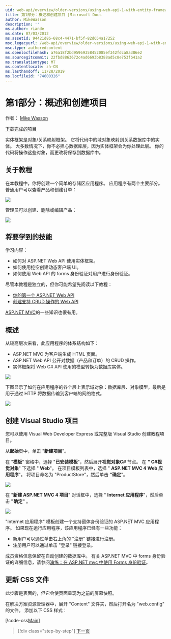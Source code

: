```yaml
---
uid: web-api/overview/older-versions/using-web-api-1-with-entity-framework-5/using-web-api-with-entity-framework-part-1
title: 第1部分：概述和创建项目 |Microsoft Docs
author: MikeWasson
description: ''
ms.author: riande
ms.date: 07/03/2012
ms.assetid: 94421d86-68c4-4471-bf5f-82d654a17252
msc.legacyurl: /web-api/overview/older-versions/using-web-api-1-with-entity-framework-5/using-web-api-with-entity-framework-part-1
msc.type: authoredcontent
ms.openlocfilehash: a76a18f2bd95969358452085ef342fdca8a386e2
ms.sourcegitcommit: 22fbd8863672c4ad6693b8388ad5c8e753fb41a2
ms.translationtype: MT
ms.contentlocale: zh-CN
ms.lasthandoff: 11/28/2019
ms.locfileid: "74600326"
---
```

# <a name="part-1-overview-and-creating-the-project"></a>第1部分：概述和创建项目

作者： [Mike Wasson](https://github.com/MikeWasson)

[下载完成的项目](https://code.msdn.microsoft.com/ASP-NET-Web-API-with-afa30545)

实体框架是对象/关系映射框架。 它将代码中的域对象映射到关系数据库中的实体。 大多数情况下，你不必担心数据库层，因为实体框架会为你处理此层。 你的代码将操作这些对象，而更改将保存到数据库中。

## <a name="about-the-tutorial"></a>关于教程

在本教程中，你将创建一个简单的存储区应用程序。 应用程序有两个主要部分。 普通用户可以查看产品和创建订单：

![](using-web-api-with-entity-framework-part-1/_static/image1.png)

管理员可以创建、删除或编辑产品：

![](using-web-api-with-entity-framework-part-1/_static/image2.png)

## <a name="skills-youll-learn"></a>将要学到的技能

学习内容：

- 如何对 ASP.NET Web API 使用实体框架。
- 如何使用挖空创建动态客户端 UI。
- 如何使用 Web API 的 forms 身份验证对用户进行身份验证。

尽管本教程是独立的，但你可能希望先阅读以下教程：

- [你的第一个 ASP.NET Web API](../../getting-started-with-aspnet-web-api/tutorial-your-first-web-api.md)
- [创建支持 CRUD 操作的 Web API](../creating-a-web-api-that-supports-crud-operations.md)

[ASP.NET MVC](../../../../mvc/index.md)的一些知识也很有用。

## <a name="overview"></a>概述

从较高层次来看，此应用程序的体系结构如下：

- ASP.NET MVC 为客户端生成 HTML 页面。
- ASP.NET Web API 公开对数据（产品和订单）的 CRUD 操作。
- 实体框架将 Web C# API 使用的模型转换为数据库实体。

![](using-web-api-with-entity-framework-part-1/_static/image3.png)

下图显示了如何在应用程序的各个层上表示域对象：数据库层、对象模型，最后是用于通过 HTTP 将数据传输到客户端的网络格式。

![](using-web-api-with-entity-framework-part-1/_static/image4.png)

## <a name="create-the-visual-studio-project"></a>创建 Visual Studio 项目

您可以使用 Visual Web Developer Express 或完整版 Visual Studio 创建教程项目。

从**起始**页中，单击 "**新建项目**"。

在 "**模板**" 窗格中，选择 "**已安装模板**"，然后展开**视觉对象C#** 节点。 在 **" C#视觉对象**" 下选择 " **Web**"。 在项目模板列表中，选择 " **ASP.NET MVC 4 Web 应用程序**"。 将项目命名为 "ProductStore"，然后单击 **"确定**"。

![](using-web-api-with-entity-framework-part-1/_static/image5.png)

在 "**新建 ASP.NET MVC 4 项目**" 对话框中，选择 " **Internet 应用程序**"，然后单击 **"确定"** 。

![](using-web-api-with-entity-framework-part-1/_static/image6.png)

"Internet 应用程序" 模板创建一个支持窗体身份验证的 ASP.NET MVC 应用程序。 如果现在运行应用程序，该应用程序已经有一些功能：

- 新用户可以通过单击右上角的 "注册" 链接进行注册。
- 注册用户可以通过单击 "登录" 链接登录。

成员资格信息保留在自动创建的数据库中。 有关 ASP.NET MVC 中 forms 身份验证的详细信息，请参阅[演练：在 ASP.NET mvc 中使用 Forms 身份验证](https://msdn.microsoft.com/library/ff398049(VS.98).aspx)。

## <a name="update-the-css-file"></a>更新 CSS 文件

此步骤是表面的，但它会使页面呈现为之前的屏幕快照。

在解决方案资源管理器中，展开 "Content" 文件夹，然后打开名为 "web.config" 的文件。 添加以下 CSS 样式：

[!code-css[Main](using-web-api-with-entity-framework-part-1/samples/sample1.css)]

> [!div class="step-by-step"]
> [下一页](using-web-api-with-entity-framework-part-2.md)
